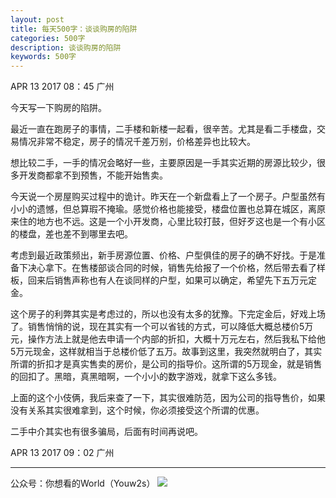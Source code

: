 ```yaml
---
layout: post
title: 每天500字：谈谈购房的陷阱
categories: 500字
description: 谈谈购房的陷阱
keywords: 500字
---
```


APR 13 2017  08：45 广州

今天写一下购房的陷阱。

最近一直在跑房子的事情，二手楼和新楼一起看，很辛苦。尤其是看二手楼盘，交易情况非常不稳定，房子的情况千差万别，价格差异也比较大。

想比较二手，一手的情况会略好一些，主要原因是一手其实近期的房源比较少，很多开发商都拿不到预售，不能开始售卖。

今天说一个房屋购买过程中的诡计。昨天在一个新盘看上了一个房子。户型虽然有小小的遗憾，但总算瑕不掩瑜。感觉价格也能接受，楼盘位置也总算在城区，离原来住的地方也不远。这是一个小开发商，心里比较打鼓，但好歹这也是一个有小区的楼盘，差也差不到哪里去吧。

考虑到最近政策频出，新手房源位置、价格、户型俱佳的房子的确不好找。于是准备下决心拿下。在售楼部谈合同的时候，销售先给报了一个价格，然后带去看了样板，回来后销售声称也有人在谈同样的户型，如果可以确定，希望先下五万元定金。

这个房子的利弊其实是考虑过的，所以也没有太多的犹豫。下完定金后，好戏上场了。销售悄悄的说，现在其实有一个可以省钱的方式，可以降低大概总楼价5万元，操作方法上就是他去申请一个内部的折扣，大概十万元左右，然后我私下给他5万元现金，这样就相当于总楼价低了五万。故事到这里，我突然就明白了，其实所谓的折扣才是真实售卖的房价，是公司的指导价。这所谓的5万现金，就是销售的回扣了。黑暗，真黑暗啊，一个小小的数字游戏，就拿下这么多钱。

上面的这个小伎俩，我后来查了一下，其实很难防范，因为公司的指导售价，如果没有关系其实很难拿到，这个时候，你必须接受这个所谓的优惠。

二手中介其实也有很多骗局，后面有时间再说吧。


APR 13 2017  09：02 广州

---- 
公众号：你想看的World（Youw2s）
![][image-1]

[image-1]:	http://upload-images.jianshu.io/upload_images/3342594-dca1f89eba3e50ca.jpg?imageMogr2/auto-orient/strip%7CimageView2/2/w/1240